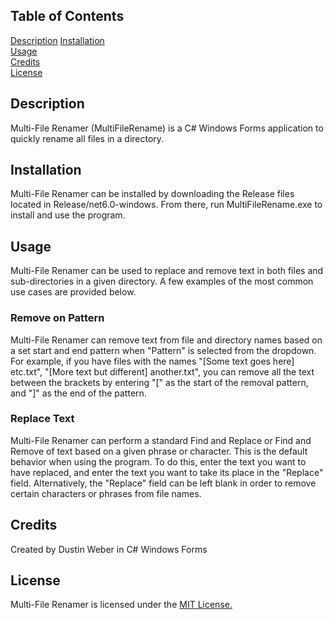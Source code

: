 ## Table of Contents
[Description](#description)
[Installation](#installation)  
[Usage](#usage)  
[Credits](#credits)  
[License](#license)  

## Description
Multi-File Renamer (MultiFileRename) is a C# Windows Forms application to quickly rename all files in a directory.

## Installation
Multi-File Renamer can be installed by downloading the Release files located in Release/net6.0-windows.
From there, run MultiFileRename.exe to install and use the program.

## Usage
Multi-File Renamer can be used to replace and remove text in both files and sub-directories in a given directory.
A few examples of the most common use cases are provided below.

### Remove on Pattern
Multi-File Renamer can remove text from file and directory names based on a set start and end pattern when "Pattern" is selected from the dropdown.
For example, if you have files with the names "[Some text goes here] etc.txt", "[More text but different] another.txt",
you can remove all the text between the brackets by entering "[" as the start of the removal pattern, and "]" as the end of the pattern.

### Replace Text
Multi-File Renamer can perform a standard Find and Replace or Find and Remove of text based on a given phrase or character.
This is the default behavior when using the program.
To do this, enter the text you want to have replaced, and enter the text you want to take its place in the "Replace" field.
Alternatively, the "Replace" field can be left blank in order to remove certain characters or phrases from file names.

## Credits
Created by Dustin Weber in C# Windows Forms

## License
Multi-File Renamer is licensed under the [MIT License.](LICENSE.md)